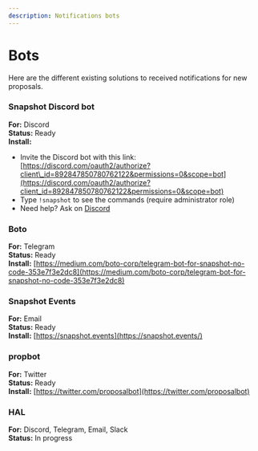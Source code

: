 ```yaml
---
description: Notifications bots
---
```


# Bots

Here are the different existing solutions to received notifications for new proposals.

### Snapshot Discord bot

**For:** Discord  
**Status:** Ready  
**Install:**   
 - Invite the Discord bot with this link: [https://discord.com/oauth2/authorize?client\_id=892847850780762122&permissions=0&scope=bot](https://discord.com/oauth2/authorize?client_id=892847850780762122&permissions=0&scope=bot)  
 - Type `!snapshot` to see the commands \(require administrator role\)  
 - Need help? Ask on [Discord](https://discord.snapshot.org)   

### Boto

**For:** Telegram  
**Status:** Ready  
**Install:** [https://medium.com/boto-corp/telegram-bot-for-snapshot-no-code-353e7f3e2dc8](https://medium.com/boto-corp/telegram-bot-for-snapshot-no-code-353e7f3e2dc8)

### Snapshot Events

**For:** Email  
**Status:** Ready  
**Install:** [https://snapshot.events](https://snapshot.events/)

### propbot

**For:** Twitter  
**Status:** Ready  
**Install:** [https://twitter.com/proposalbot](https://twitter.com/proposalbot)

### HAL

**For:** Discord, Telegram, Email, Slack  
**Status:** In progress

